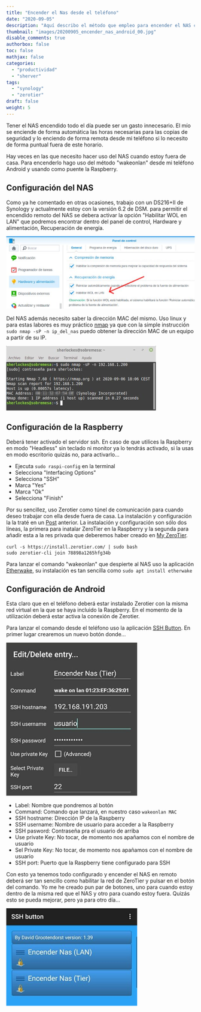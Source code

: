 ```yaml
---
title: "Encender el Nas desde el teléfono"
date: "2020-09-05"
description: "Aquí describo el método que empleo para encender el NAS cuando no estoy cerca del botón de encendido del mismo."
thumbnail: "images/20200905_encender_nas_android_00.jpg"
disable_comments: true
authorbox: false
toc: false
mathjax: false
categories:
  - "productividad"
  - "sherver"
tags:
  - "synology"
  - "zerotier"
draft: false
weight: 5
---
```

Tener el NAS encendido todo el día puede ser un gasto innecesario. El mío se enciende de forma automática las horas necesarias para las copias de seguridad y lo enciendo de forma remota desde mi teléfono si lo necesito de forma puntual fuera de este horario.
<!--more-->
Hay veces en las que necesito hacer uso del NAS cuando estoy fuera de casa. Para encenderlo hago uso del método "wakeonlan" desde mi teléfono Android y usando como puente la Raspberry.

## Configuración del NAS
Como ya he comentado en otras ocasiones, trabajo con un DS216+II de Synology y actualmente estoy con la versión 6.2 de DSM. para permitir el encendido remoto del NAS se debera activar la opción "Habilitar WOL en LAN" que podremos encontrar dentro del panel de control, Hardware y alimentación, Recuperación de energía.

![Image_01]

Del NAS además necesito saber la dirección MAC del mismo. Uso linux y para estas labores es muy práctico [nmap] ya que con la simple instrucción `sudo nmap -sP -n ip_del_nas` puedo obtener la dirección MAC de un equipo a partir de su IP.

![Image_02]

## Configuración de la Raspberry
Deberá tener activado el servidor ssh. En caso de que utilices la Raspberry en modo "Headless" sin teclado ni monitor ya lo tendrás activado, si la usas en modo escritorio quizás no, para activarlo...

- Ejecuta `sudo raspi-config` en la terminal
- Selecciona "Interfacing Options"
- Selecciona "SSH"
- Marca "Yes"
- Marca "Ok"
- Selecciona "Finish"

Por su sencillez, uso Zerotier como túnel de comunicación para cuando deseo trabajar con ella desde fuera de casa. La instalación y configuración la la traté en un [Post]({{<relref"/post/computing/20190314_zerotier.md">}}) anterior. La instalación y configuración son sólo dos líneas, la primera para inatalar ZeroTier en la Raspberry y la segunda para añadir esta a la res privada que deberemos haber creado en [My ZeroTier].

```
curl -s https://install.zerotier.com/ | sudo bash
sudo zerotier-cli join 78898a1265hfg34b
```

Para lanzar el comando "wakeonlan" que despierte al NAS uso la aplicación [Etherwake], su instalación es tan sencilla como `sudo apt install etherwake`

## Configuración de Android
Esta claro que en el teléfono deberá estar instalado Zerotier con la misma red virtual en la que se haya incluido la Raspberry. En el momento de la utilización deberá estar activa la conexión de Zerotier.

Para lanzar el comando desde el teléfono uso la aplicación [SSH Button]. En primer lugar crearemos un nuevo botón donde...

![Image_03]

- Label: Nombre que pondremos al botón
- Command: Comando que lanzará, en nuestro caso `wakeonlan MAC`
- SSH hostname: Dirección IP de la Raspberry
- SSH username: Nombre de usuario para acceder a la Raspberry
- SSH pasword: Contraseña pra el usuario de arriba
- Use private Key: No tocar, de momento nos apañamos con el nombre de usuario
- Sel Private Key: No tocar, de momento nos apañamos con el nombre de usuario
- SSH port: Puerto que la Raspberry tiene configurado para SSH

Con esto ya tenemos todo configurado y encender el NAS en remoto deberá ser tan sencillo como habilitar la red de ZeroTier y pulsar en el botón del comando. Yo me he creado pun par de botones, uno para cuando estoy dentro de la misma red que el NAS y otro para cuando estoy fuera. Quizás esto se pueda mejorar, pero ya para otro día...

![Image_04]

[Image_01]: /images/20200905_encender_nas_android_01.jpg
[Image_02]: /images/20200905_encender_nas_android_02.jpg
[Image_03]: /images/20200905_encender_nas_android_03.jpg
[Image_04]: /images/20200905_encender_nas_android_04.jpg

[Etherwake]: https://packages.debian.org/stable/net/etherwake
[nmap]: https://nmap.org
[SSH Button]: https://play.google.com/store/apps/details?id=com.pd7l.sshbutton&hl=en_US
[My ZeroTier]: https://my.zerotier.com/network
